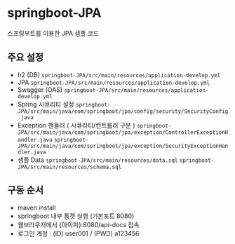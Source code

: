 # springboot-JPA
스프링부트를 이용한 JPA 샘플 코드




## 주요 설정

- h2 (DB)
`springboot-JPA/src/main/resources/application-develop.yml`
- JPA
`springboot-JPA/src/main/resources/application-develop.yml`
- Swagger (OAS)
`springboot-JPA/src/main/resources/application-develop.yml`
- Spring 시큐리티 설정
`springboot-JPA/src/main/java/com/springboot/jpa/config/security/SecurityConfig.java`
- Exception 핸들러 ( 시큐리티/컨트롤러 구분 )
`springboot-JPA/src/main/java/com/springboot/jpa/exception/ControllerExceptionHandler.java`
`springboot-JPA/src/main/java/com/springboot/jpa/exception/SecurityExceptionHandler.java`
- 샘플 Data
`springboot-JPA/src/main/resources/data.sql`
`springboot-JPA/src/main/resources/schema.sql`

## 구동 순서

- maven install
- springboot 내부 톰캣 실행 (기본포트 8080)
- 웹브라우저에서 {아이피}:8080/api-docs 접속
- 로그인 계정 : (ID) user001 / (PWD) a123456

